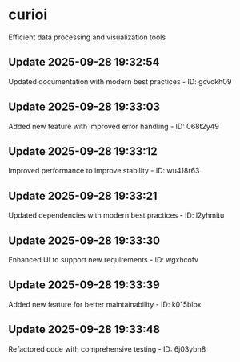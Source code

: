 # curioi
Efficient data processing and visualization tools

## Update 2025-09-28 19:32:54
Updated documentation with modern best practices - ID: gcvokh09


## Update 2025-09-28 19:33:03
Added new feature with improved error handling - ID: 068t2y49


## Update 2025-09-28 19:33:12
Improved performance to improve stability - ID: wu418r63


## Update 2025-09-28 19:33:21
Updated dependencies with modern best practices - ID: l2yhmitu


## Update 2025-09-28 19:33:30
Enhanced UI to support new requirements - ID: wgxhcofv


## Update 2025-09-28 19:33:39
Added new feature for better maintainability - ID: k015blbx


## Update 2025-09-28 19:33:48
Refactored code with comprehensive testing - ID: 6j03ybn8

